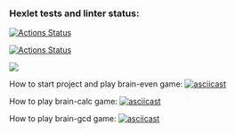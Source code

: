 ### Hexlet tests and linter status:

[![Actions Status](https://github.com/IgorShayderov/frontend-project-lvl1/workflows/hexlet-check/badge.svg)](https://github.com/IgorShayderov/frontend-project-lvl1/actions)

[![Actions Status](https://github.com/IgorShayderov/frontend-project-lvl1/workflows/project-check/badge.svg)](https://github.com/IgorShayderov/frontend-project-lvl1/actions)

<a href="https://codeclimate.com/github/codeclimate/codeclimate/maintainability"><img src="https://api.codeclimate.com/v1/badges/a99a88d28ad37a79dbf6/maintainability" /></a>

How to start project and play brain-even game:
[![asciicast](https://asciinema.org/a/g3T0Q9g6ncHX6rbKCpaYs9kaj.svg)](https://asciinema.org/a/g3T0Q9g6ncHX6rbKCpaYs9kaj)

How to play brain-calc game:
[![asciicast](https://asciinema.org/a/x2BExjIr9IeHQ7UId8KdTiDoE.svg)](https://asciinema.org/a/x2BExjIr9IeHQ7UId8KdTiDoE)

How to play brain-gcd game:
[![asciicast](https://asciinema.org/a/zENIFVcW4e8HOFApWo0w2KO7I.svg)](https://asciinema.org/a/zENIFVcW4e8HOFApWo0w2KO7I)
